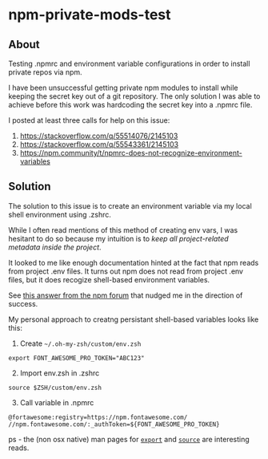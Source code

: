 # npm-private-mods-test

## About

Testing .npmrc and environment variable configurations in order to install private repos via npm.

I have been unsuccessful getting private npm modules to install while keeping the secret key out of a git repository. The only solution I was able to achieve before this work was hardcoding the secret key into a .npmrc file.

I posted at least three calls for help on this issue:

1. https://stackoverflow.com/q/55514076/2145103
2. https://stackoverflow.com/q/55543361/2145103
3. https://npm.community/t/npmrc-does-not-recognize-environment-variables

## Solution

The solution to this issue is to create an environment variable via my local shell environment using .zshrc.

While I often read mentions of this method of creating env vars, I was hesitant to do so because my intuition is to _keep all project-related metadata inside the project_.

It looked to me like enough documentation hinted at the fact that npm reads from project .env files. It turns out npm does not read from project .env files, but it does recogize shell-based environment variables.

See [this answer from the npm forum](https://npm.community/t/npmrc-does-not-recognize-environment-variables/6666/2?u=brianzelip) that nudged me in the direction of success.

My personal approach to creatng persistant shell-based variables looks like this:

1. Create `~/.oh-my-zsh/custom/env.zsh`

```
export FONT_AWESOME_PRO_TOKEN="ABC123"
```

2. Import env.zsh in .zshrc

```
source $ZSH/custom/env.zsh
```

3. Call variable in .npmrc

```
@fortawesome:registry=https://npm.fontawesome.com/
//npm.fontawesome.com/:_authToken=${FONT_AWESOME_PRO_TOKEN}
```

ps - the (non osx native) man pages for [`export`](https://ss64.com/bash/export.html) and [`source`](https://ss64.com/bash/source.html) are interesting reads.
